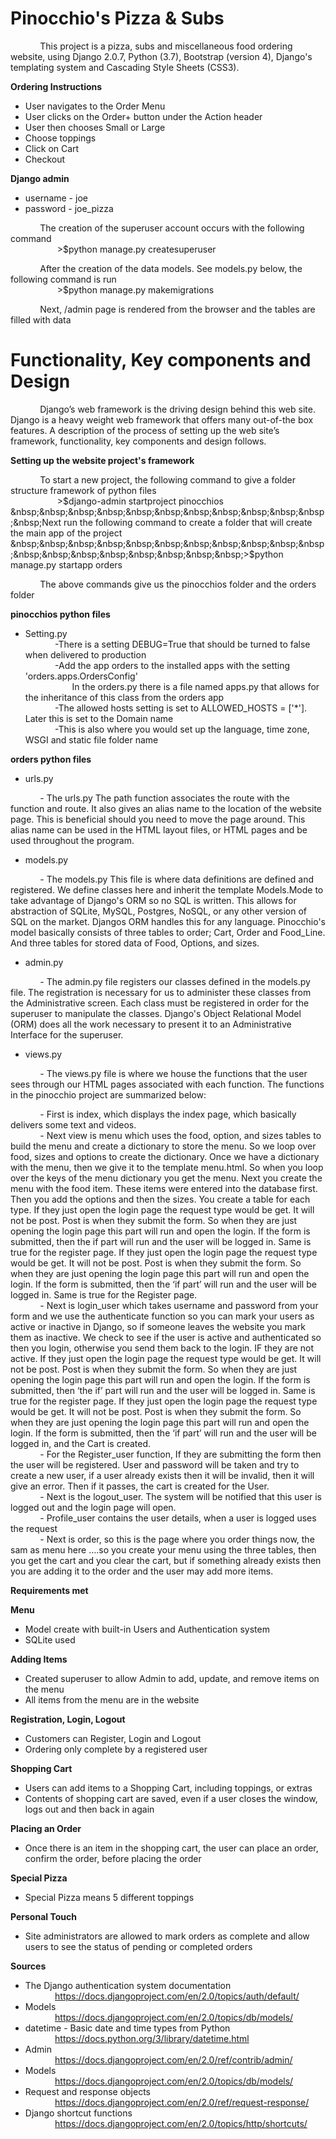# Pinocchio's Pizza & Subs  

&nbsp;&nbsp;&nbsp;&nbsp;&nbsp;&nbsp;&nbsp;&nbsp;&nbsp;&nbsp;&nbsp;&nbsp;This project is a pizza, subs and miscellaneous food ordering website, using Django 2.0.7, Python (3.7), Bootstrap (version 4), Django's templating system and Cascading Style Sheets (CSS3).

**Ordering Instructions**

* User navigates to the Order Menu
* User clicks on the Order+ button under the Action header
* User then chooses Small or Large
* Choose toppings
* Click on Cart
* Checkout

**Django admin**

* username - joe
* password - joe_pizza

&nbsp;&nbsp;&nbsp;&nbsp;&nbsp;&nbsp;&nbsp;&nbsp;&nbsp;&nbsp;&nbsp;&nbsp;The creation of the superuser account occurs with the following command    
&nbsp;&nbsp;&nbsp;&nbsp;&nbsp;&nbsp;&nbsp;&nbsp;&nbsp;&nbsp;&nbsp;&nbsp;&nbsp;&nbsp;&nbsp;&nbsp;&nbsp;&nbsp;&nbsp;>$python manage.py createsuperuser  

&nbsp;&nbsp;&nbsp;&nbsp;&nbsp;&nbsp;&nbsp;&nbsp;&nbsp;&nbsp;&nbsp;&nbsp;After the creation of the data models. See models.py below, the following command is run  
&nbsp;&nbsp;&nbsp;&nbsp;&nbsp;&nbsp;&nbsp;&nbsp;&nbsp;&nbsp;&nbsp;&nbsp;&nbsp;&nbsp;&nbsp;&nbsp;&nbsp;&nbsp;&nbsp;>$python manage.py makemigrations  

&nbsp;&nbsp;&nbsp;&nbsp;&nbsp;&nbsp;&nbsp;&nbsp;&nbsp;&nbsp;&nbsp;&nbsp;Next, /admin page is rendered from the browser and the tables are filled with data
# Functionality, Key components and Design

&nbsp;&nbsp;&nbsp;&nbsp;&nbsp;&nbsp;&nbsp;&nbsp;&nbsp;&nbsp;&nbsp;&nbsp;Django’s web framework is the driving design behind this web site.  Django is a heavy weight web framework that offers many out-of-the box features.  A description of the process of setting up the web site’s framework, functionality, key components and design follows.

**Setting up the website project's framework**

&nbsp;&nbsp;&nbsp;&nbsp;&nbsp;&nbsp;&nbsp;&nbsp;&nbsp;&nbsp;&nbsp;&nbsp;To start a new project, the following command to give a folder structure framework of python files   
&nbsp;&nbsp;&nbsp;&nbsp;&nbsp;&nbsp;&nbsp;&nbsp;&nbsp;&nbsp;&nbsp;&nbsp;&nbsp;&nbsp;&nbsp;&nbsp;&nbsp;&nbsp;&nbsp;>$django-admin startproject pinocchios  
&nbsp;&nbsp;&nbsp;&nbsp;&nbsp;&nbsp;&nbsp;&nbsp;&nbsp;&nbsp;&nbsp;&nbsp;Next run the following command to create a folder that will create the main app of the project  
&nbsp;&nbsp;&nbsp;&nbsp;&nbsp;&nbsp;&nbsp;&nbsp;&nbsp;&nbsp;&nbsp;&nbsp;&nbsp;&nbsp;&nbsp;&nbsp;&nbsp;&nbsp;&nbsp;>$python manage.py startapp orders  

&nbsp;&nbsp;&nbsp;&nbsp;&nbsp;&nbsp;&nbsp;&nbsp;&nbsp;&nbsp;&nbsp;&nbsp;The above commands give us the pinocchios folder and the orders folder

**pinocchios python files**

* Setting.py  
&nbsp;&nbsp;&nbsp;&nbsp;&nbsp;&nbsp;&nbsp;&nbsp;&nbsp;&nbsp;&nbsp;&nbsp;-There is a setting DEBUG=True that should be turned to false when delivered to production  
&nbsp;&nbsp;&nbsp;&nbsp;&nbsp;&nbsp;&nbsp;&nbsp;&nbsp;&nbsp;&nbsp;&nbsp;-Add the app orders to the installed apps with the setting 'orders.apps.OrdersConfig'  
&nbsp;&nbsp;&nbsp;&nbsp;&nbsp;&nbsp;&nbsp;&nbsp;&nbsp;&nbsp;&nbsp;&nbsp;&nbsp;&nbsp;&nbsp;&nbsp;&nbsp;&nbsp;&nbsp;In the orders.py there is a file named apps.py that allows for the inheritance of this class from the orders app  
&nbsp;&nbsp;&nbsp;&nbsp;&nbsp;&nbsp;&nbsp;&nbsp;&nbsp;&nbsp;&nbsp;&nbsp;-The allowed hosts setting is set to ALLOWED_HOSTS = ['*']. Later this is set to the Domain name  
&nbsp;&nbsp;&nbsp;&nbsp;&nbsp;&nbsp;&nbsp;&nbsp;&nbsp;&nbsp;&nbsp;&nbsp;-This is also where you would set up the language, time zone, WSGI and static file folder name

**orders python files**

* urls.py

&nbsp;&nbsp;&nbsp;&nbsp;&nbsp;&nbsp;&nbsp;&nbsp;&nbsp;&nbsp;&nbsp;&nbsp;- The urls.py The path function associates the route with the function and route.  It also gives an alias name to the location of the website page.  This is beneficial should you need to move the page around.  This alias name can be used in the HTML layout files, or HTML pages and be used throughout the program.

* models.py

&nbsp;&nbsp;&nbsp;&nbsp;&nbsp;&nbsp;&nbsp;&nbsp;&nbsp;&nbsp;&nbsp;&nbsp;- The models.py This file is where data definitions are defined and registered.  We define classes here and inherit the template Models.Mode to take advantage of Django's ORM so no SQL is written.  This allows for abstraction of SQLite, MySQL, Postgres, NoSQL, or any other version of SQL on the market.  Djangos ORM handles this for any language.  Pinocchio's model basically consists of three tables to order; Cart, Order and Food_Line. And three tables for stored data of Food, Options, and sizes.

* admin.py

&nbsp;&nbsp;&nbsp;&nbsp;&nbsp;&nbsp;&nbsp;&nbsp;&nbsp;&nbsp;&nbsp;&nbsp;- The admin.py file registers our classes defined in the models.py file.  The registration is necessary for us to administer these classes from the Administrative screen.  Each class must be registered in order for the superuser to manipulate the classes.  Django's Object Relational Model (ORM) does all the work necessary to present it to an Administrative Interface for the superuser.  

* views.py

&nbsp;&nbsp;&nbsp;&nbsp;&nbsp;&nbsp;&nbsp;&nbsp;&nbsp;&nbsp;&nbsp;&nbsp;- The views.py file is where we house the functions that the user sees through our HTML pages associated with each function.  The functions in the pinocchio project are summarized below:

&nbsp;&nbsp;&nbsp;&nbsp;&nbsp;&nbsp;&nbsp;&nbsp;&nbsp;&nbsp;&nbsp;&nbsp;- First is index, which displays the index page, which basically delivers some text and videos.  
&nbsp;&nbsp;&nbsp;&nbsp;&nbsp;&nbsp;&nbsp;&nbsp;&nbsp;&nbsp;&nbsp;&nbsp;- Next view is menu which uses the food, option, and sizes tables to build the menu and create a dictionary to store the menu. So we loop over food, sizes and options to create the dictionary.  Once we have a dictionary with the menu, then we give it to the template menu.html.  So when you loop over the keys of the menu dictionary you get the menu. Next you create the menu with the food item.  These items were entered into the database first.  Then you add the options and then the sizes.  You create a table for each type. If they just open the login page the request type would be get. It will not be post. Post is when they submit the form. So when they are just opening the login page this part will run and open the login.  If the form is submitted, then the if part will run and the user will be logged in. Same is true for the register page. If they just open the login page the request type would be get. It will not be post. Post is when they submit the form. So when they are just opening the login page this part will run and open the login.  If the form is submitted, then the ‘if part’ will run and the user will be logged in. Same is true for the Register page.    
&nbsp;&nbsp;&nbsp;&nbsp;&nbsp;&nbsp;&nbsp;&nbsp;&nbsp;&nbsp;&nbsp;&nbsp;- Next is login_user which takes username and password from your form and we use the authenticate function so you can mark your users as active or inactive in Django, so if someone leaves the website you mark them as inactive. We check to see if the user is active and authenticated so then you login, otherwise you send them back to the login. IF they are not active.  If they just open the login page the request type would be get. It will not be post. Post is when they submit the form. So when they are just opening the login page this part will run and open the login. If the form is submitted, then ‘the if’ part will run and the user will be logged in. Same is true for the register page. If they just open the login page the request type would be get. It will not be post. Post is when they submit the form. So when they are just opening the login page this part will run and open the login. If the form is submitted, then the ‘if part’ will run and the user will be logged in, and the Cart is created.  
&nbsp;&nbsp;&nbsp;&nbsp;&nbsp;&nbsp;&nbsp;&nbsp;&nbsp;&nbsp;&nbsp;&nbsp;- For the Register_user function, If they are submitting the form then the user will be registered.  User and password will be taken and try to create a new user, if a user already exists then it will be invalid, then it will give an error.  Then if it passes, the cart is created for the User.  
&nbsp;&nbsp;&nbsp;&nbsp;&nbsp;&nbsp;&nbsp;&nbsp;&nbsp;&nbsp;&nbsp;&nbsp;- Next is the logout_user. The system will be notified that this user is logged out and the login page will open.  
&nbsp;&nbsp;&nbsp;&nbsp;&nbsp;&nbsp;&nbsp;&nbsp;&nbsp;&nbsp;&nbsp;&nbsp;- Profile_user contains the user details, when a user is logged uses the request  
&nbsp;&nbsp;&nbsp;&nbsp;&nbsp;&nbsp;&nbsp;&nbsp;&nbsp;&nbsp;&nbsp;&nbsp;- Next is order, so this is the page where you order things now, the sam as menu here ….so you create your menu using the three tables, then you get the cart and you clear the cart, but if something already exists then you are adding it to the order and the user may add more items.    


**Requirements met**  

**Menu**
* Model create with built-in Users and Authentication system  
* SQLite used

**Adding Items**
* Created superuser to allow Admin to add, update, and remove items on the menu  
* All items from the menu are in the website

**Registration, Login, Logout**
* Customers can Register, Login and Logout  
* Ordering only complete by a registered user  

**Shopping Cart**
* Users can add items to a Shopping Cart, including toppings, or extras  
* Contents of shopping cart are saved, even if a user closes the window, logs out and then back in again

**Placing an Order**
* Once there is an item in the shopping cart, the user can place an order, confirm the order, before placing the order

**Special Pizza**
* Special Pizza means 5 different toppings

**Personal Touch**
* Site administrators are allowed to mark orders as complete and allow users to see the status of pending or completed orders


**Sources**

* The Django authentication system documentation  
&nbsp;&nbsp;&nbsp;&nbsp;&nbsp;&nbsp;&nbsp;&nbsp;&nbsp;&nbsp;&nbsp;&nbsp;https://docs.djangoproject.com/en/2.0/topics/auth/default/  
* Models  
&nbsp;&nbsp;&nbsp;&nbsp;&nbsp;&nbsp;&nbsp;&nbsp;&nbsp;&nbsp;&nbsp;&nbsp;https://docs.djangoproject.com/en/2.0/topics/db/models/  
* datetime - Basic date and time types from Python  
&nbsp;&nbsp;&nbsp;&nbsp;&nbsp;&nbsp;&nbsp;&nbsp;&nbsp;&nbsp;&nbsp;&nbsp;https://docs.python.org/3/library/datetime.html  
* Admin  
&nbsp;&nbsp;&nbsp;&nbsp;&nbsp;&nbsp;&nbsp;&nbsp;&nbsp;&nbsp;&nbsp;&nbsp;https://docs.djangoproject.com/en/2.0/ref/contrib/admin/  
* Models  
&nbsp;&nbsp;&nbsp;&nbsp;&nbsp;&nbsp;&nbsp;&nbsp;&nbsp;&nbsp;&nbsp;&nbsp;https://docs.djangoproject.com/en/2.0/topics/db/models/  
* Request and response objects  
&nbsp;&nbsp;&nbsp;&nbsp;&nbsp;&nbsp;&nbsp;&nbsp;&nbsp;&nbsp;&nbsp;&nbsp;https://docs.djangoproject.com/en/2.0/ref/request-response/  
* Django shortcut functions  
&nbsp;&nbsp;&nbsp;&nbsp;&nbsp;&nbsp;&nbsp;&nbsp;&nbsp;&nbsp;&nbsp;&nbsp;https://docs.djangoproject.com/en/2.0/topics/http/shortcuts/  


